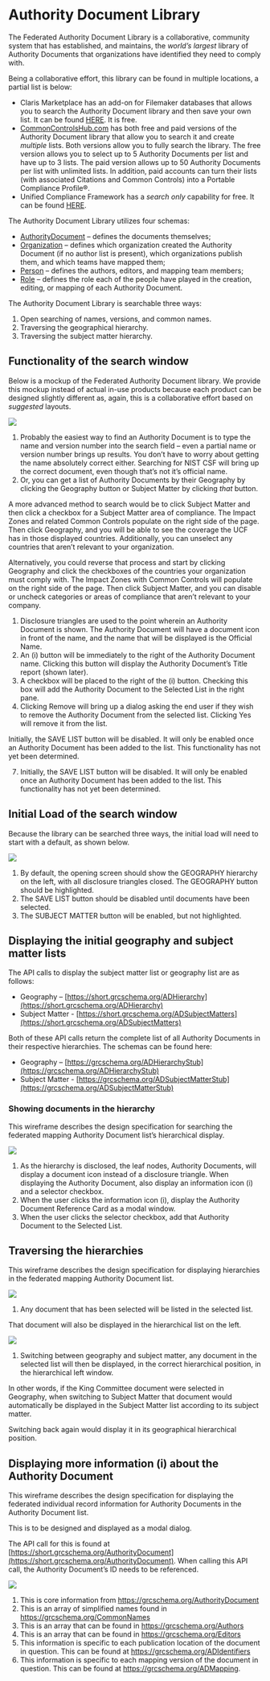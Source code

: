 # Authority Document Library

The Federated Authority Document Library is a collaborative, community system that has established, and maintains, the _world’s largest_ library of Authority Documents that organizations have identified they need to comply with.

Being a collaborative effort, this library can be found in multiple locations, a partial list is below:

* Claris Marketplace has an add-on for Filemaker databases that allows you to search the Authority Document library and then save your own list. It can be found [HERE](https://marketplace.claris.com/detail/0000.html). It is free.
* [CommonControlsHub.com](https://cch.commoncontrolshub.com/) has both free and paid versions of the Authority Document library that allow you to search it and create _multiple_ lists. Both versions allow you to fully search the library. The free version allows you to select up to 5 Authority Documents per list and have up to 3 lists. The paid version allows up to 50 Authority Documents per list with unlimited lists. In addition, paid accounts can turn their lists \(with associated Citations and Common Controls\) into a Portable Compliance Profile®.
* Unified Compliance Framework has a _search only_ capability for free. It can be found [HERE](https://www.unifiedcompliance.com/products/search-authority-documents/).

The Authority Document Library utilizes four schemas:

* [AuthorityDocument](https://grcschema.org/AuthorityDocument) – defines the documents themselves;
* [Organization](https://grcschema.org/Organization) – defines which organization created the Authority Document \(if no author list is present\), which organizations publish them, and which teams have mapped them;
* [Person](https://grcschema.org/Person) – defines the authors, editors, and mapping team members;
* [Role](https://grcschema.org/Role) – defines the role each of the people have played in the creation, editing, or mapping of each Authority Document.

The Authority Document Library is searchable three ways:

1. Open searching of names, versions, and common names.
2. Traversing the geographical hierarchy.
3. Traversing the subject matter hierarchy.

## Functionality of the search window

Below is a mockup of the Federated Authority Document library. We provide this mockup instead of actual in-use products because each product can be designed slightly different as, again, this is a collaborative effort based on _suggested_ layouts.

![](../../.gitbook/assets/0%20%283%29.png)

1. Probably the easiest way to find an Authority Document is to type the name and version number into the search field – even a partial name or version number brings up results. You don’t have to worry about getting the name absolutely correct either. Searching for NIST CSF will bring up the correct document, even though that’s not it’s official name.
2. Or, you can get a list of Authority Documents by their Geography by clicking the Geography button or Subject Matter by clicking _that_ button.

A more advanced method to search would be to click Subject Matter and then click a checkbox for a Subject Matter area of compliance. The Impact Zones and related Common Controls populate on the right side of the page. Then click Geography, and you will be able to see the coverage the UCF has in those displayed countries. Additionally, you can unselect any countries that aren’t relevant to your organization.

Alternatively, you could reverse that process and start by clicking Geography and click the checkboxes of the countries your organization must comply with. The Impact Zones with Common Controls will populate on the right side of the page. Then click Subject Matter, and you can disable or uncheck categories or areas of compliance that aren’t relevant to your company.

1. Disclosure triangles are used to the point wherein an Authority Document is shown. The Authority Document will have a document icon in front of the name, and the name that will be displayed is the Official Name.
2. An \(i\) button will be immediately to the right of the Authority Document name. Clicking this button will display the Authority Document’s Title report \(shown later\).
3. A checkbox will be placed to the right of the \(i\) button. Checking this box will add the Authority Document to the Selected List in the right pane.
4. Clicking Remove will bring up a dialog asking the end user if they wish to remove the Authority Document from the selected list. Clicking Yes will remove it from the list.

Initially, the SAVE LIST button will be disabled. It will only be enabled once an Authority Document has been added to the list. This functionality has not yet been determined.

7. Initially, the SAVE LIST button will be disabled. It will only be enabled once an Authority Document has been added to the list. This functionality has not yet been determined.

## Initial Load of the search window

Because the library can be searched three ways, the initial load will need to start with a default, as shown below.

![](../../.gitbook/assets/1.png)

1. By default, the opening screen should show the GEOGRAPHY hierarchy on the left, with all disclosure triangles closed. The GEOGRAPHY button should be highlighted.
2. The SAVE LIST button should be disabled until documents have been selected.
3. The SUBJECT MATTER button will be enabled, but not highlighted.

## Displaying the initial geography and subject matter lists

The API calls to display the subject matter list or geography list are as follows:

* Geography – [https://short.grcschema.org/ADHierarchy](https://short.grcschema.org/ADHierarchy)
* Subject Matter - [https://short.grcschema.org/ADSubjectMatters](https://short.grcschema.org/ADSubjectMatters)

Both of these API calls return the complete list of all Authority Documents in their respective hierarchies. The schemas can be found here: 

* Geography – [https://grcschema.org/ADHierarchyStub](https://grcschema.org/ADHierarchyStub)
* Subject Matter - [https://grcschema.org/ADSubjectMatterStub](https://grcschema.org/ADSubjectMatterStub)

### Showing documents in the hierarchy

This wireframe describes the design specification for searching the federated mapping Authority Document list’s hierarchical display.

![](../../.gitbook/assets/2.png)

1. As the hierarchy is disclosed, the leaf nodes, Authority Documents, will display a document icon instead of a disclosure triangle. When displaying the Authority Document, also display an information icon \(i\) and a selector checkbox.
2. When the user clicks the information icon \(i\), display the Authority Document Reference Card as a modal window.
3. When the user clicks the selector checkbox, add that Authority Document to the Selected List.

## Traversing the hierarchies

This wireframe describes the design specification for displaying hierarchies in the federated mapping Authority Document list.

![](../../.gitbook/assets/3.png)

1. Any document that has been selected will be listed in the selected list.

That document will also be displayed in the hierarchical list on the left.

![](../../.gitbook/assets/4.png)

1. Switching between geography and subject matter, any document in the selected list will then be displayed, in the correct hierarchical position, in the hierarchical left window.

In other words, if the King Committee document were selected in Geography, when switching to Subject Matter that document would automatically be displayed in the Subject Matter list according to its subject matter.

Switching back again would display it in its geographical hierarchical position.

## Displaying more information \(i\) about the Authority Document

This wireframe describes the design specification for displaying the federated individual record information for Authority Documents in the Authority Document list.

This is to be designed and displayed as a modal dialog.

The API call for this is found at [https://short.grcschema.org/AuthorityDocument](https://short.grcschema.org/AuthorityDocument). When calling this API call, the Authority Document’s ID needs to be referenced.

![](../../.gitbook/assets/5.png)

1. This is core information from https://grcschema.org/AuthorityDocument
2. This is an array of simplified names found in https://grcschema.org/CommonNames
3. This is an array that can be found in https://grcschema.org/Authors
4. This is an array that can be found in https://grcschema.org/Editors
5. This information is specific to each publication location of the document in question. This can be found at https://grcschema.org/ADIdentifiers
6. This information is specific to each mapping version of the document in question. This can be found at https://grcschema.org/ADMapping.

